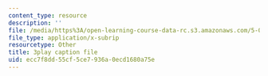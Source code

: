 ```yaml
---
content_type: resource
description: ''
file: /media/https%3A/open-learning-course-data-rc.s3.amazonaws.com/5-07sc-biological-chemistry-i-fall-2013/ecc7f8dd55cf5ce7936a0ecd1680a75e_jHrd43uWD-E.vtt
file_type: application/x-subrip
resourcetype: Other
title: 3play caption file
uid: ecc7f8dd-55cf-5ce7-936a-0ecd1680a75e
---
```

